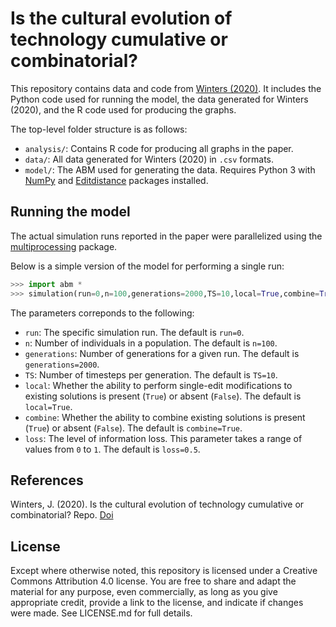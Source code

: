 # Is the cultural evolution of technology cumulative or combinatorial?

This repository contains data and code from [Winters (2020)](https://repo). It includes the Python code used for running the model, the data generated for Winters (2020), and the R code used for producing the graphs.

The top-level folder structure is as follows:

* `analysis/`: Contains R code for producing all graphs in the paper.
* `data/`:  All data generated for Winters (2020) in `.csv` formats.
* `model/`: The ABM used for generating the data. Requires Python 3 with [NumPy](https://numpy.org/) and [Editdistance](https://github.com/aflc/editdistance) packages installed.

## Running the model
The actual simulation runs reported in the paper were parallelized using the [multiprocessing](https://docs.python.org/3/library/multiprocessing.html) package.

Below is a simple version of the model for performing a single run:
```python
>>> import abm *
>>> simulation(run=0,n=100,generations=2000,TS=10,local=True,combine=True,loss=0.5)
```
The parameters correponds to the following:
* `run`: The specific simulation run. The default is `run=0`.
* `n`: Number of individuals in a population. The default is `n=100`.
* `generations`: Number of generations for a given run. The default is `generations=2000`.
* `TS`: Number of timesteps per generation. The default is `TS=10`.
* `local`: Whether the ability to perform single-edit modifications to existing solutions is present (`True`) or absent (`False`). The default is `local=True`.
* `combine`: Whether the ability to combine existing solutions is present (`True`) or absent (`False`). The default is `combine=True`.
* `loss`: The level of information loss. This parameter takes a range of values from `0` to `1`. The default is `loss=0.5`.

## References
Winters, J. (2020). Is the cultural evolution of technology cumulative or combinatorial? Repo. [Doi]()

License
-------

Except where otherwise noted, this repository is licensed under a Creative Commons Attribution 4.0 license. You are free to share and adapt the material for any purpose, even commercially, as long as you give appropriate credit, provide a link to the license, and indicate if changes were made. See LICENSE.md for full details.


